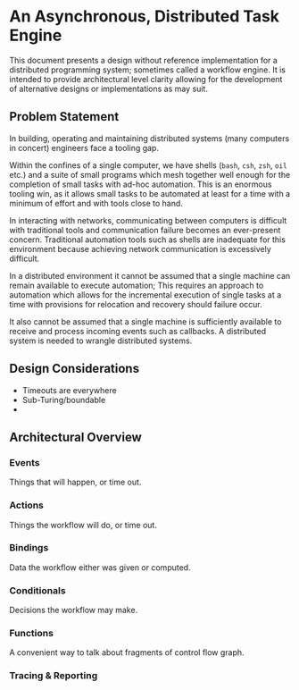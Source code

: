 # An Asynchronous, Distributed Task Engine

This document presents a design without reference implementation for a distributed programming system;
sometimes called a workflow engine.
It is intended to provide architectural level clarity allowing for the development of alternative designs or implementations as may suit.

## Problem Statement

In building, operating and maintaining distributed systems (many computers in concert) engineers face a tooling gap.

Within the confines of a single computer, we have shells (`bash`, `csh`, `zsh`, `oil` etc.)
and a suite of small programs which mesh together well enough for the completion of small tasks with ad-hoc automation.
This is an enormous tooling win, as it allows small tasks to be automated at least for a time with a minimum of effort and with tools close to hand.

In interacting with networks, communicating between computers is difficult with traditional tools and communication failure becomes an ever-present concern.
Traditional automation tools such as shells are inadequate for this environment because achieving network communication is excessively difficult.

In a distributed environment it cannot be assumed that a single machine can remain available to execute automation;
This requires an approach to automation which allows for the incremental execution of single tasks at a time with provisions for relocation and recovery should failure occur.

It also cannot be assumed that a single machine is sufficiently available to receive and process incoming events such as callbacks.
A distributed system is needed to wrangle distributed systems.

## Design Considerations

- Timeouts are everywhere
- Sub-Turing/boundable
- 

## Architectural Overview

### Events
Things that will happen, or time out.

### Actions
Things the workflow will do, or time out.

### Bindings
Data the workflow either was given or computed.

### Conditionals
Decisions the workflow may make.

### Functions
A convenient way to talk about fragments of control flow graph.

### Tracing & Reporting
